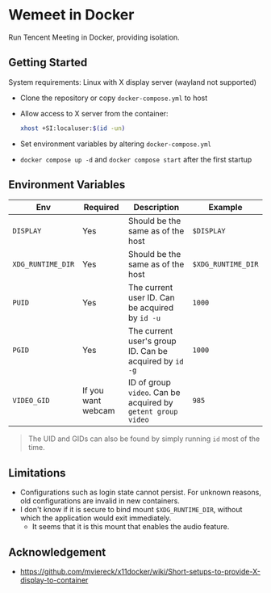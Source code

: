 # Wemeet in Docker

Run Tencent Meeting in Docker, providing isolation.

## Getting Started

System requirements: Linux with X display server (wayland not supported)

- Clone the repository or copy `docker-compose.yml` to host

- Allow access to X server from the container:

  ```sh
  xhost +SI:localuser:$(id -un)
  ```

- Set environment variables by altering `docker-compose.yml`

- `docker compose up -d` and `docker compose start` after the first startup

## Environment Variables

| Env | Required | Description | Example |
|-|-|-|-|
| `DISPLAY` | Yes | Should be the same as of the host | `$DISPLAY` |
| `XDG_RUNTIME_DIR` | Yes | Should be the same as of the host | `$XDG_RUNTIME_DIR` |
| `PUID`| Yes | The current user ID. Can be acquired by `id -u` | `1000` |
| `PGID`| Yes | The current user's group ID. Can be acquired by `id -g` | `1000` |
| `VIDEO_GID`| If you want webcam | ID of group `video`. Can be acquired by `getent group video` | `985` |

> The UID and GIDs can also be found by simply running `id` most of the time.

## Limitations

- Configurations such as login state cannot persist. For unknown reasons, old configurations are invalid in new containers.
- I don't know if it is secure to bind mount `$XDG_RUNTIME_DIR`, without which the application would exit immediately.
  - It seems that it is this mount that enables the audio feature.

## Acknowledgement

- https://github.com/mviereck/x11docker/wiki/Short-setups-to-provide-X-display-to-container